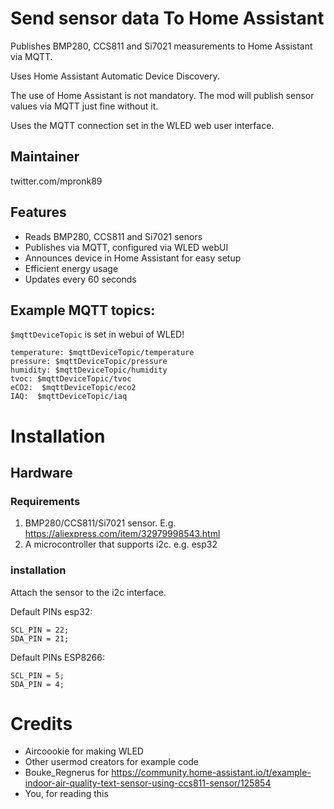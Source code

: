 # Send sensor data To Home Assistant

Publishes BMP280, CCS811 and Si7021 measurements to Home Assistant via MQTT.

Uses Home Assistant Automatic Device Discovery.

The use of Home Assistant is not mandatory. The mod will publish sensor values via MQTT just fine without it.

Uses the MQTT connection set in the WLED web user interface.

## Maintainer

twitter.com/mpronk89

## Features

- Reads BMP280, CCS811 and Si7021 senors
- Publishes via MQTT, configured via WLED webUI
- Announces device in Home Assistant for easy setup
- Efficient energy usage
- Updates every 60 seconds

## Example MQTT topics:

`$mqttDeviceTopic` is set in webui of WLED!

```
temperature: $mqttDeviceTopic/temperature
pressure: $mqttDeviceTopic/pressure
humidity: $mqttDeviceTopic/humidity
tvoc: $mqttDeviceTopic/tvoc
eCO2:  $mqttDeviceTopic/eco2
IAQ:  $mqttDeviceTopic/iaq
```

# Installation

## Hardware

### Requirements

1. BMP280/CCS811/Si7021 sensor. E.g. https://aliexpress.com/item/32979998543.html
2. A microcontroller that supports i2c. e.g. esp32

### installation

Attach the sensor to the i2c interface.

Default PINs esp32:

```
SCL_PIN = 22;
SDA_PIN = 21;
```

Default PINs ESP8266:

```
SCL_PIN = 5;
SDA_PIN = 4;
```

# Credits

- Aircoookie for making WLED
- Other usermod creators for example code
- Bouke_Regnerus for https://community.home-assistant.io/t/example-indoor-air-quality-text-sensor-using-ccs811-sensor/125854
- You, for reading this
